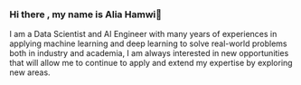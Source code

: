 ### Hi there , my name is Alia Hamwi👋

I am a Data Scientist and AI Engineer with many years of experiences in applying machine learning and deep learning to solve real-world problems both in industry and academia, I am always interested in new opportunities that will allow me to continue to apply and extend my expertise by exploring new areas.


<!--
**AliaHamwi/AliaHamwi** is a ✨ _special_ ✨ repository because its `README.md` (this file) appears on your GitHub profile.

Here are some ideas to get you started:

- 🔭 I’m currently working on ...
- 🌱 I’m currently learning ...
- 👯 I’m looking to collaborate on ...
- 🤔 I’m looking for help with ...
- 💬 Ask me about ...
- 📫 How to reach me: ...
- 😄 Pronouns: ...
- ⚡ Fun fact: ...
-->
